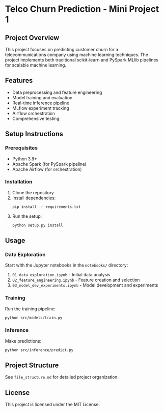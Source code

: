 # Telco Churn Prediction - Mini Project 1

## Project Overview
This project focuses on predicting customer churn for a telecommunications company using machine learning techniques. The project implements both traditional scikit-learn and PySpark MLlib pipelines for scalable machine learning.

## Features
- Data preprocessing and feature engineering
- Model training and evaluation
- Real-time inference pipeline
- MLflow experiment tracking
- Airflow orchestration
- Comprehensive testing

## Setup Instructions

### Prerequisites
- Python 3.8+
- Apache Spark (for PySpark pipeline)
- Apache Airflow (for orchestration)

### Installation
1. Clone the repository
2. Install dependencies:
   ```bash
   pip install -r requirements.txt
   ```
3. Run the setup:
   ```bash
   python setup.py install
   ```

## Usage

### Data Exploration
Start with the Jupyter notebooks in the `notebooks/` directory:
1. `01_data_exploration.ipynb` - Initial data analysis
2. `02_feature_engineering.ipynb` - Feature creation and selection
3. `03_model_dev_experiments.ipynb` - Model development and experiments

### Training
Run the training pipeline:
```bash
python src/models/train.py
```

### Inference
Make predictions:
```bash
python src/inference/predict.py
```

## Project Structure
See `file_structure.md` for detailed project organization.

## License
This project is licensed under the MIT License.